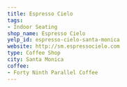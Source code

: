 ```yaml
---
title: Espresso Cielo
tags:
- Indoor Seating
shop_name: Espresso Cielo
yelp_id: espresso-cielo-santa-monica
website: http://sm.espressocielo.com
type: Coffee Shop
city: Santa Monica
coffee:
- Forty Ninth Parallel Coffee
---
```

